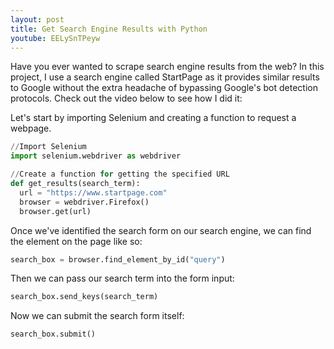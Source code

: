```yaml
---
layout: post
title: Get Search Engine Results with Python
youtube: EELySnTPeyw
---
```

Have you ever wanted to scrape search engine results from the web? In this project, I use a search engine called StartPage as it provides similar results to Google without the extra headache of bypassing Google's bot detection protocols. Check out the video below to see how I did it:

Let's start by importing Selenium and creating a function to request a webpage.
```python
//Import Selenium
import selenium.webdriver as webdriver

//Create a function for getting the specified URL
def get_results(search_term):
  url = "https://www.startpage.com"
  browser = webdriver.Firefox()
  browser.get(url)
```
Once we've identified the search form on our search engine, we can find the element on the page like so:

```python
search_box = browser.find_element_by_id("query")
```

Then we can pass our search term into the form input:

```python
search_box.send_keys(search_term)
```

Now we can submit the search form itself:

```python
search_box.submit()
```
